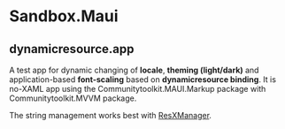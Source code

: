# Sandbox.Maui

## dynamicresource.app

A test app for dynamic changing of **locale**, **theming (light/dark)** and application-based **font-scaling** based on **dynamicresource binding**.
It is no-XAML app using the Communitytoolkit.MAUI.Markup package with Communitytoolkit.MVVM package.

The string management works best with [ResXManager](https://marketplace.visualstudio.com/items?itemName=TomEnglert.ResXManager).

